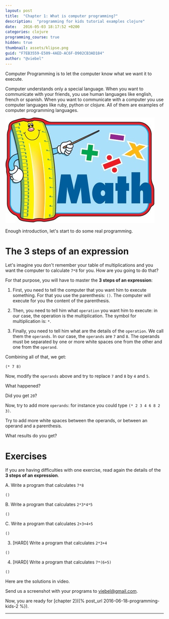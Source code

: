 ```yaml
---
layout: post
title:  "Chapter 1: What is computer programming?"
description:  "programming for kids tutorial examples clojure"
date:   2016-05-03 18:17:52 +0200
categories: clojure
programming_course: true
hidden: true
thumbnail: assets/klipse.png
guid: "F7EB3559-E509-4AED-AC6F-D902CB3AD184"
author: "@viebel"
---
```



Computer Programming is to let the computer know what we want it to execute.

Computer understands only a special language. When you want to communicate with your friends, you use human languages like english, french or spanish. When you want to communicate with a computer you use computer languages like ruby, python or clojure. All of them are examples of computer programming languages.


![Calculator](/assets/calc.jpg)


Enough introduction, let's start to do some real programming.

#  The 3 steps of an expression

Let's imagine you don't remember your table of multiplications and you want the computer to calculate `7*8` for you. How are you going to do that?

For that purpose, you will have to master the  **3 steps of an expression**:

1. First, you need to tell the computer that you want him to execute something. For that you use the parenthesis: `()`. The computer will execute for you the content of the parenthesis.

2. Then, you need to tell him what `operation` you want him to execute: in our case, the operation is the multiplication. The symbol for multiplication is: `*`.

3. Finally, you need to tell him what are the details of the `operation`. We call them the `operands`. In our case, the `operands` are `7` and `8`. The operands must be separated by one or more white spaces one from the other and one from the `operand`.

Combining all of that, we get:

~~~klipse
(* 7 8)
~~~


Now, modify the `operands` above and try to replace `7` and `8` by `4` and `5`.

What happened?

Did you get `20`?


Now, try to add more `operands`: for instance you could type `(* 2 3 4 6 8 2 3)`.

Try to add more white spaces between the operands, or between an operand and a parenthesis.

What results do you get?

# Exercises

If you are having difficulties with one exercise, read again the details of the **3 steps of an expression**.

A. Write a program that calculates `7*8`

~~~klipse
()
~~~

B. Write a program that calculates `2*3*4*5`

~~~klipse
()
~~~

C. Write a program that calculates `2+3+4+5`

~~~klipse
()
~~~

3. [HARD] Write a program that calculates `2*3+4`

~~~klipse
()
~~~

4. [HARD] Write a program that calculates `7*(6+5)`

~~~klipse
()
~~~


Here are the solutions in video.


Send us a screenshot with your programs to [viebel@gmail.com](mailto:viebel@gmail.com?Subject=Chapter%201).

Now, you are ready for [chapter 2]({% post_url 2016-06-18-programming-kids-2 %}).

---
[app-url]: http://app.klipse.tech?blog=klipse
